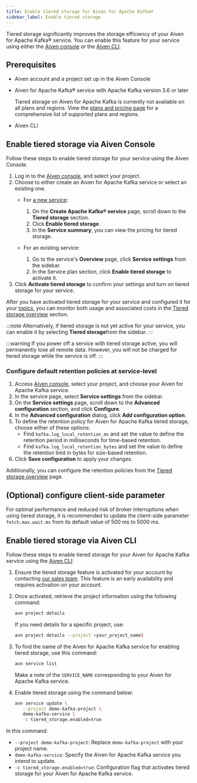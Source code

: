 ```yaml
---
title: Enable tiered storage for Aiven for Apache Kafka®
sidebar_label: Enable tiered storage
---
```


Tiered storage significantly improves the storage efficiency of your Aiven for Apache Kafka® service. You can enable this feature for your service using either the [Aiven console](https://console.aiven.io/) or the [Aiven CLI](/docs/tools/cli).

## Prerequisites

-   Aiven account and a project set up in the Aiven Console
-   Aiven for Apache Kafka® service with Apache Kafka version 3.6 or later

    Tiered storage on Aiven for Apache Kafka is currently not available
    on all plans and regions. View the [plans and pricing
    page](https://aiven.io/pricing?product=kafka) for a comprehensive
    list of supported plans and regions.

-   Aiven CLI

## Enable tiered storage via Aiven Console

Follow these steps to enable tiered storage for your service using the
Aiven Console.

1. Log in to the [Aiven console](https://console.aiven.io/), and select
    your project.
1. Choose to either create an Aiven for Apache Kafka service or select an
   existing one.
   -   For [a new service](/docs/platform/howto/create_new_service):

       1.  On the **Create Apache Kafka® service** page, scroll down to
           the **Tiered storage** section.
       1.  Click **Enable tiered storage**.
       1.  In the **Service summary**, you can view the pricing for
           tiered storage.
   -   For an existing service:
       1.  Go to the service's **Overview** page, click **Service
           settings** from the sidebar.
       1.  In the Service plan section, click **Enable tiered storage**
           to activate it.
1.  Click **Activate tiered storage** to confirm your settings and turn
    on tiered storage for your service.

After you have activated tiered storage for your service and configured it for your
[topics](/docs/products/kafka/howto/configure-topic-tiered-storage), you can monitor both
usage and associated costs in the
[Tiered storage overview](/docs/products/kafka/howto/tiered-storage-overview-page) section.

:::note
Alternatively, if tiered storage is not yet active for your service,
you can enable it by selecting **Tiered storage**from the sidebar.
:::

:::warning
If you power off a service with tiered storage active, you will
permanently lose all remote data. However, you will not be charged for
tiered storage while the service is off.
:::

### Configure default retention policies at service-level

1.  Access [Aiven console](https://console.aiven.io/), select your
    project, and choose your Aiven for Apache Kafka service.
1.  In the service page, select **Service settings** from the sidebar.
1.  On the **Service settings** page, scroll down to the **Advanced
    configuration** section, and click **Configure**.
1.  In the **Advanced configuration** dialog, click **Add configuration
    option**.
1.  To define the retention policy for Aiven for Apache Kafka tiered
    storage, choose either of these options:
    -   Find `kafka.log_local_retention_ms` and set the value to define
        the retention period in milliseconds for time-based retention.
    -   Find `kafka.log_local_retention_bytes` and set the value to
        define the retention limit in bytes for size-based retention.
1.  Click **Save configuration** to apply your changes.

Additionally, you can configure the retention policies from the
[Tiered storage overview](/docs/products/kafka/howto/tiered-storage-overview-page#modify-retention-polices) page.

## (Optional) configure client-side parameter

For optimal performance and reduced risk of broker interruptions when
using tiered storage, it is recommended to update the client-side
parameter `fetch.max.wait.ms` from its default value of 500 ms to 5000 ms.

## Enable tiered storage via Aiven CLI

Follow these steps to enable tiered storage for your Aiven for Apache
Kafka service using the [Aiven CLI](/docs/tools/cli):

1. Ensure the tiered storage feature is activated for your account by contacting [our sales
   team](mailto:sales@aiven.io). This feature is an early availability and requires
   activation on your account.

1.  Once activated, retrieve the project information using the following command:

    ```bash
    avn project details
    ```

    If you need details for a specific project, use:

    ```bash
    avn project details --project <your_project_name)
    ```

1.  To find the name of the Aiven for Apache Kafka service for enabling tiered storage,
    use this command:

    ```bash
    avn service list
    ```

    Make a note of the `SERVICE_NAME` corresponding to your Aiven for
    Apache Kafka service.

1.  Enable tiered storage using the command below:

    ```bash
    avn service update \
       --project demo-kafka-project \
       demo-kafka-service \
       -c tiered_storage.enabled=true
    ```

In this command:

-   `--project demo-kafka-project`: Replace `demo-kafka-project` with
    your project name.
-   `demo-kafka-service`: Specify the Aiven for Apache Kafka service you
    intend to update.
-   `-c tiered_storage.enabled=true`: Configuration flag that activates
    tiered storage for your Aiven for Apache Kafka service.
